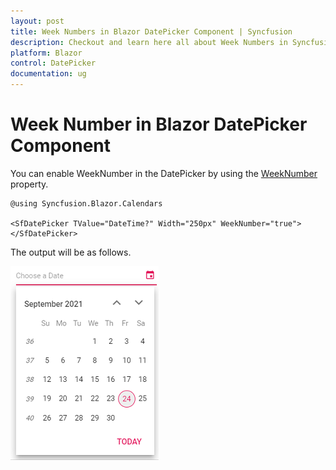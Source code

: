 ```yaml
---
layout: post
title: Week Numbers in Blazor DatePicker Component | Syncfusion
description: Checkout and learn here all about Week Numbers in Syncfusion Blazor DatePicker component and more details.
platform: Blazor
control: DatePicker
documentation: ug
---
```


# Week Number in Blazor DatePicker Component

You can enable WeekNumber in the DatePicker by using the [WeekNumber](https://help.syncfusion.com/cr/blazor/Syncfusion.Blazor.Calendars.CalendarBase-1.html?&_ga=2.27644924.1192045546.1630297484-1815315561.1628088345#Syncfusion_Blazor_Calendars_CalendarBase_1_WeekNumber) property.

```cshtml
@using Syncfusion.Blazor.Calendars

<SfDatePicker TValue="DateTime?" Width="250px" WeekNumber="true"></SfDatePicker>

```

The output will be as follows.

![Blazor DatePicker with week numbers](./images/blazor_datepicker_weeknumber.png)